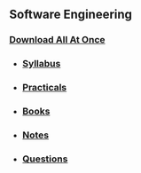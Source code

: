 ## Software Engineering

### [Download All At Once](https://samriddhicollegeedunp-my.sharepoint.com/:f:/g/personal/wilsonshrestha_samriddhicollege_edu_np/EjZfIIvvp1NNkPoPjOG2xFIBuAkj3zzj6AryF8NaNwPEjw?e=rX55D5)

- ### [Syllabus](https://samriddhicollegeedunp-my.sharepoint.com/:f:/g/personal/wilsonshrestha_samriddhicollege_edu_np/EtAYaiJ70ktOkFu4wswLgO8BLmcSHrpfNHS1hTl4o13wnA?e=sne14w)

- ### [Practicals](https://samriddhicollegeedunp-my.sharepoint.com/:f:/g/personal/wilsonshrestha_samriddhicollege_edu_np/Elv52JK5ge1FloRnxCYYdN0ByEBu0x4EIPet_TXmjQAcxw?e=lceNom)

- ### [Books](https://samriddhicollegeedunp-my.sharepoint.com/:f:/g/personal/wilsonshrestha_samriddhicollege_edu_np/ErYliidBkWBEo6oHOAD_oUsBb5Z-X6X9HhPTsJyDvUwNoA?e=AkO8q1)
 
- ### [Notes](https://samriddhicollegeedunp-my.sharepoint.com/:f:/g/personal/wilsonshrestha_samriddhicollege_edu_np/ErYliidBkWBEo6oHOAD_oUsBb5Z-X6X9HhPTsJyDvUwNoA?e=AkO8q1)

- ### [Questions](https://samriddhicollegeedunp-my.sharepoint.com/:f:/g/personal/wilsonshrestha_samriddhicollege_edu_np/Elv52JK5ge1FloRnxCYYdN0ByEBu0x4EIPet_TXmjQAcxw?e=lceNom)
